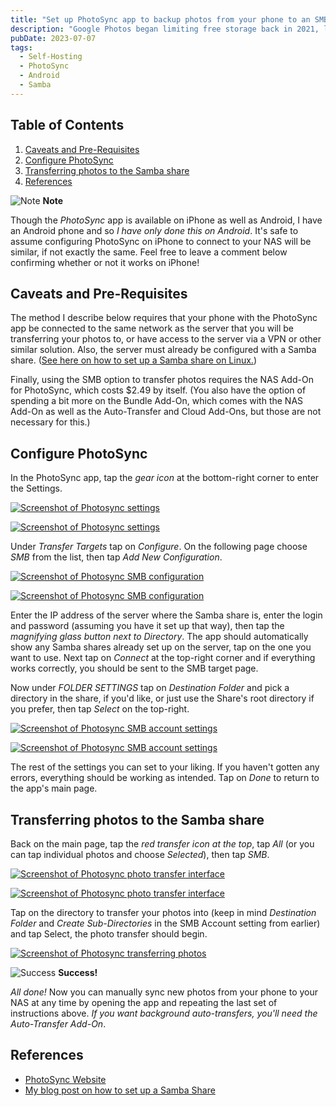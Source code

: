 ```yaml
---
title: "Set up PhotoSync app to backup photos from your phone to an SMB share on your home server"
description: "Google Photos began limiting free storage back in 2021, limiting you to 15 GB of storage when uploading photos in their original size uncompressed. Rather than wait and see if I hit the cap, I decided to try replacing Google Photos with a self-hosted solution. Here's how I did it."
pubDate: 2023-07-07
tags:
  - Self-Hosting
  - PhotoSync
  - Android
  - Samba
---
```


## Table of Contents

1. [Caveats and Pre-Requisites](#pre)
2. [Configure PhotoSync](#config)
3. [Transferring photos to the Samba share](#transfer)
4. [References](#ref)

<div>
  <div class="note">
    <span>
      <img src="/assets/note.svg" class="note-icon" alt="Note" loading="lazy" decoding="async" />
      <b>Note</b>
    </span>
    <p>
      Though the <em>PhotoSync</em> app is available on iPhone as well as Android, I have an Android phone and so <em>I have only done this on Android</em>. It's safe to assume configuring PhotoSync on iPhone to connect to your NAS will be similar, if not exactly the same. Feel free to leave a comment below confirming whether or not it works on iPhone!
    </p>
  </div>
</div>

<div id='pre'/>

## Caveats and Pre-Requisites

The method I describe below requires that your phone with the PhotoSync app be connected to the same network as the server that you will be transferring your photos to, or have access to the server via a VPN or other similar solution. Also, the server must already be configured with a Samba share. (<a href="/blog/setup-a-samba-share-on-linux-via-command-line" target="_blank">See here on how to set up a Samba share on Linux.</a>)

Finally, using the SMB option to transfer photos requires the NAS Add-On for PhotoSync, which costs $2.49 by itself. (You also have the option of spending a bit more on the Bundle Add-On, which comes with the NAS Add-On as well as the Auto-Transfer and Cloud Add-Ons, but those are not necessary for this.)

<div id='config'/>

## Configure PhotoSync

In the PhotoSync app, tap the _gear icon_ at the bottom-right corner to enter the Settings.

[![Screenshot of Photosync settings](../../img/photosync1.jpg)](../../img/photosync1.jpg)

[![Screenshot of Photosync settings](../../img/photosync2.jpg)](../../img/photosync2.jpg)

Under _Transfer Targets_ tap on _Configure_. On the following page choose _SMB_ from the list, then tap _Add New Configuration_.

[![Screenshot of Photosync SMB configuration](../../img/photosync3.jpg)](../../img/photosync3.jpg)

[![Screenshot of Photosync SMB configuration](../../img/photosync4.jpg)](../../img/photosync4.jpg)

Enter the IP address of the server where the Samba share is, enter the login and password (assuming you have it set up that way), then tap the _magnifying glass button next to Directory_. The app should automatically show any Samba shares already set up on the server, tap on the one you want to use. Next tap on _Connect_ at the top-right corner and if everything works correctly, you should be sent to the SMB target page.

Now under _FOLDER SETTINGS_ tap on _Destination Folder_ and pick a directory in the share, if you'd like, or just use the Share's root directory if you prefer, then tap _Select_ on the top-right.

[![Screenshot of Photosync SMB account settings](../../img/photosync5.jpg)](../../img/photosync5.jpg)

[![Screenshot of Photosync SMB account settings](../../img/photosync6.jpg)](../../img/photosync6.jpg)

The rest of the settings you can set to your liking. If you haven't gotten any errors, everything should be working as intended. Tap on _Done_ to return to the app's main page.

<div id='transfer'/>

## Transferring photos to the Samba share

Back on the main page, tap the _red transfer icon at the top_, tap _All_ (or you can tap individual photos and choose _Selected_), then tap _SMB_.

[![Screenshot of Photosync photo transfer interface](../../img/photosync7.jpg)](../../img/photosync7.jpg)

[![Screenshot of Photosync photo transfer interface](../../img/photosync8.jpg)](../../img/photosync8.jpg)

Tap on the directory to transfer your photos into (keep in mind _Destination Folder_ and _Create Sub-Directories_ in the SMB Account setting from earlier) and tap Select, the photo transfer should begin.

[![Screenshot of Photosync transferring photos](../../img/photosync9.jpg)](../../img/photosync9.jpg)

<div class="success">
  <span>
    <img src="/assets/success.svg" class="success-icon" alt="Success" loading="lazy" decoding="async" />
    <b>Success!</b>
  </span>
  <p>
    <em>All done!</em> Now you can manually sync new photos from your phone to your NAS at any time by opening the app and repeating the last set of instructions above. <em>If you want background auto-transfers, you'll need the Auto-Transfer Add-On</em>. 
  </p>
</div>

<div id='ref'/>

## References

- <a href="https://www.photosync-app.com/home" target="_blank">PhotoSync Website</a>
- <a href="/blog/setup-a-samba-share-on-linux-via-command-line">My blog post on how to set up a Samba Share
